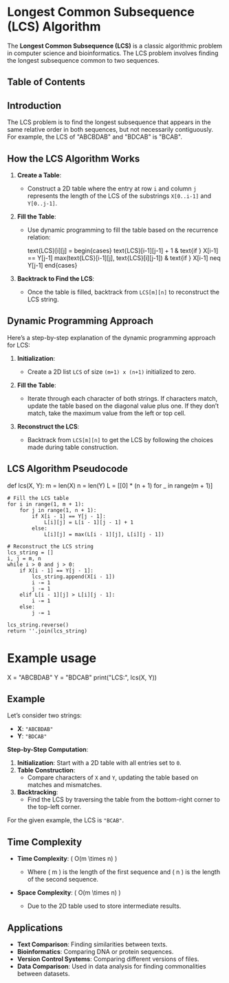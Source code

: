 
# Longest Common Subsequence (LCS) Algorithm

The **Longest Common Subsequence (LCS)** is a classic algorithmic problem in computer science and bioinformatics. The LCS problem involves finding the longest subsequence common to two sequences.

## Table of Contents


## Introduction

The LCS problem is to find the longest subsequence that appears in the same relative order in both sequences, but not necessarily contiguously. For example, the LCS of "ABCBDAB" and "BDCAB" is "BCAB".

## How the LCS Algorithm Works

1. **Create a Table**:
   - Construct a 2D table where the entry at row `i` and column `j` represents the length of the LCS of the substrings `X[0..i-1]` and `Y[0..j-1]`.

2. **Fill the Table**:
   - Use dynamic programming to fill the table based on the recurrence relation:
     
     text{LCS}[i][j] =
     begin{cases} 
     text{LCS}[i-1][j-1] + 1 & text{if } X[i-1] == Y[j-1] 
     max(text{LCS}[i-1][j], text{LCS}[i][j-1]) & text{if } X[i-1] neq Y[j-1]
     end{cases}
     

3. **Backtrack to Find the LCS**:
   - Once the table is filled, backtrack from `LCS[m][n]` to reconstruct the LCS string.

## Dynamic Programming Approach

Here’s a step-by-step explanation of the dynamic programming approach for LCS:

1. **Initialization**:
   - Create a 2D list `LCS` of size `(m+1) x (n+1)` initialized to zero.

2. **Fill the Table**:
   - Iterate through each character of both strings. If characters match, update the table based on the diagonal value plus one. If they don’t match, take the maximum value from the left or top cell.

3. **Reconstruct the LCS**:
   - Backtrack from `LCS[m][n]` to get the LCS by following the choices made during table construction.

## LCS Algorithm Pseudocode

def lcs(X, Y):
    m = len(X)
    n = len(Y)
    L = [[0] * (n + 1) for _ in range(m + 1)]
    
    # Fill the LCS table
    for i in range(1, m + 1):
        for j in range(1, n + 1):
            if X[i - 1] == Y[j - 1]:
                L[i][j] = L[i - 1][j - 1] + 1
            else:
                L[i][j] = max(L[i - 1][j], L[i][j - 1])
    
    # Reconstruct the LCS string
    lcs_string = []
    i, j = m, n
    while i > 0 and j > 0:
        if X[i - 1] == Y[j - 1]:
            lcs_string.append(X[i - 1])
            i -= 1
            j -= 1
        elif L[i - 1][j] > L[i][j - 1]:
            i -= 1
        else:
            j -= 1
    
    lcs_string.reverse()
    return ''.join(lcs_string)

# Example usage
X = "ABCBDAB"
Y = "BDCAB"
print("LCS:", lcs(X, Y))


## Example

Let’s consider two strings:

- **X**: `"ABCBDAB"`
- **Y**: `"BDCAB"`

**Step-by-Step Computation**:

1. **Initialization**: Start with a 2D table with all entries set to `0`.
2. **Table Construction**:
   - Compare characters of `X` and `Y`, updating the table based on matches and mismatches.
3. **Backtracking**:
   - Find the LCS by traversing the table from the bottom-right corner to the top-left corner.

For the given example, the LCS is `"BCAB"`.

## Time Complexity

- **Time Complexity**: \( O(m \times n) \)
  - Where \( m \) is the length of the first sequence and \( n \) is the length of the second sequence.

- **Space Complexity**: \( O(m \times n) \)
  - Due to the 2D table used to store intermediate results.

## Applications

- **Text Comparison**: Finding similarities between texts.
- **Bioinformatics**: Comparing DNA or protein sequences.
- **Version Control Systems**: Comparing different versions of files.
- **Data Comparison**: Used in data analysis for finding commonalities between datasets.

